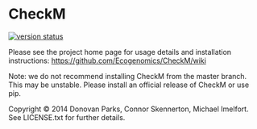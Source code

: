 # CheckM

[![version status](https://img.shields.io/pypi/v/checkm.svg)](https://pypi.python.org/pypi/checkm)

Please see the project home page for usage details and installation instructions:
https://github.com/Ecogenomics/CheckM/wiki

Note: we do not recommend installing CheckM from the master branch. This may be unstable. Please install an official release of CheckM or use pip.

Copyright © 2014 Donovan Parks, Connor Skennerton, Michael Imelfort. See LICENSE.txt for further details.
